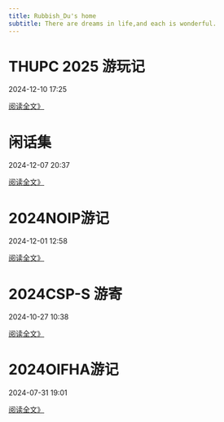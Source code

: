 ```yaml
---
title: Rubbish_Du's home
subtitle: There are dreams in life,and each is wonderful.
---
```

# THUPC 2025 游玩记
2024-12-10 17:25

[阅读全文》](https://rubbish-du.github.io/Rubbish_Du/md/THUPC%202025%20%E6%B8%B8%E7%8E%A9%E8%AE%B0)

# 闲话集
2024-12-07 20:37

[阅读全文》](https://rubbish-du.github.io/Rubbish_Du/md/%E9%97%B2%E8%AF%9D%E9%9B%86)

# 2024NOIP游记
2024-12-01 12:58

[阅读全文》](https://rubbish-du.github.io/Rubbish_Du/md/2024NOIP%E6%B8%B8%E8%AE%B0)

# 2024CSP-S 游寄
2024-10-27 10:38

[阅读全文》](https://rubbish-du.github.io/Rubbish_Du/md/2024CSP-S%20%E6%B8%B8%E5%AF%84)

# 2024OIFHA游记
2024-07-31 19:01

[阅读全文》](https://rubbish-du.github.io/Rubbish_Du/md/2024OIFHA%E6%B8%B8%E8%AE%B0)
